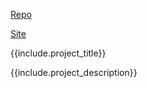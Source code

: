 <div class="project--container">
<div class="project-links--container">
<a href="{{include.repo_url}}" class="project-link">
<i class="icon-github"></i>
<p>Repo</p>
</a>
<a href="{{include.site_url}}" class="project-link">
<i class="icon-globe"></i>
<p>Site</p>
</a>
</div>
<div class="project--title">{{include.project_title}}</div>
<p class="project--description">{{include.project_description}}</p>
</div>